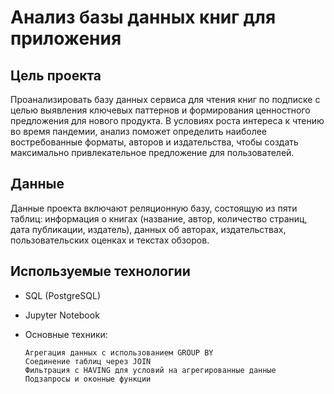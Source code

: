 # Анализ базы данных книг для приложения

## Цель проекта

Проанализировать базу данных сервиса для чтения книг по подписке с целью выявления ключевых паттернов и формирования ценностного предложения для нового продукта. В условиях роста интереса к чтению во время пандемии, анализ поможет определить наиболее востребованные форматы, авторов и издательства, чтобы создать максимально привлекательное предложение для пользователей.

## Данные

Данные проекта включают реляционную базу, состоящую из пяти таблиц: информация о книгах (название, автор, количество страниц, дата публикации, издатель), данных об авторах, издательствах, пользовательских оценках и текстах обзоров.

## Используемые технологии

- SQL (PostgreSQL)
- Jupyter Notebook
- Основные техники:

      Агрегация данных с использованием GROUP BY
      Соединение таблиц через JOIN
      Фильтрация с HAVING для условий на агрегированные данные
      Подзапросы и оконные функции